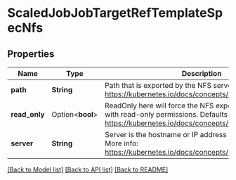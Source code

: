 # ScaledJobJobTargetRefTemplateSpecNfs

## Properties

Name | Type | Description | Notes
------------ | ------------- | ------------- | -------------
**path** | **String** | Path that is exported by the NFS server. More info: https://kubernetes.io/docs/concepts/storage/volumes#nfs | 
**read_only** | Option<**bool**> | ReadOnly here will force the NFS export to be mounted with read-only permissions. Defaults to false. More info: https://kubernetes.io/docs/concepts/storage/volumes#nfs | [optional]
**server** | **String** | Server is the hostname or IP address of the NFS server. More info: https://kubernetes.io/docs/concepts/storage/volumes#nfs | 

[[Back to Model list]](../README.md#documentation-for-models) [[Back to API list]](../README.md#documentation-for-api-endpoints) [[Back to README]](../README.md)


